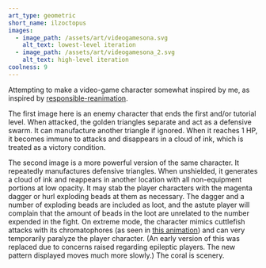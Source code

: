```yaml
---
art_type: geometric
short_name: ilzoctopus
images:
  - image_path: /assets/art/videogamesona.svg
    alt_text: lowest-level iteration
  - image_path: /assets/art/videogamesona_2.svg
    alt_text: high-level iteration
coolness: 9
---
```

Attempting to make a video-game character somewhat inspired by me, as inspired by [responsible-reanimation](http://responsible-reanimation.tumblr.com/tagged/finalbosssona/chrono/).

The first image here is an enemy character that ends the first and/or tutorial level. When attacked, the golden triangles separate and act as a defensive swarm. It can manufacture another triangle if ignored. When it reaches 1 HP, it becomes immune to attacks and disappears in a cloud of ink, which is treated as a victory condition.

The second image is a more powerful version of the same character. It repeatedly manufactures defensive triangles. When unshielded, it generates a cloud of ink and reappears in another location with all non-equipment portions at low opacity. It may stab the player characters with the magenta dagger or hurl exploding beads at them as necessary. The dagger and a number of exploding beads are included as loot, and the astute player will complain that the amount of beads in the loot are unrelated to the number expended in the fight. On extreme mode, the character mimics cuttlefish attacks with its chromatophores (as seen in [this animation](/assets/art/videogamesona_to-animate.svg)) and can very temporarily paralyze the player character. (An early version of this was replaced due to concerns raised regarding epileptic players. The new pattern displayed moves much more slowly.) The coral is scenery.